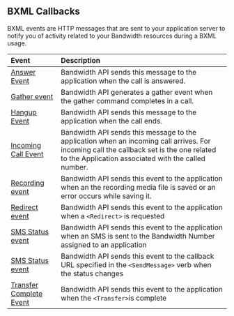 ## BXML Callbacks

BXML events are HTTP messages that are sent to your application server to notify you of activity related to your Bandwidth resources during a BXML usage.

| Event                                            | Description                                                                                                                                                                                    |
|:-------------------------------------------------|:-----------------------------------------------------------------------------------------------------------------------------------------------------------------------------------------------|
| [Answer Event](callBacks/answer.md)              | Bandwidth API sends this message to the application when the call is answered.                                                                                                                 |
| [Gather event](callBacks/gather.md)              | Bandwidth API generates a gather event when the gather command completes in a call.                                                                                                            |
| [Hangup Event](callBacks/hangup.md)              | Bandwidth API sends this message to the application when the call ends.                                                                                                                        |
| [Incoming Call Event](callBacks/incomingCall.md) | Bandwidth API sends this message to the application when an incoming call arrives. For incoming call the callback set is the one related to the Application associated with the called number. |
| [Recording event](callBacks/recording.md)        | Bandwidth API sends this event to the application when an the recording media file is saved or an error occurs while saving it.                                                                |
| [Redirect event](callBacks/redirect.md)          | Bandwidth API sends this event to the application when a `<Redirect>` is requested                                                                                                             |
| [SMS Status event](callBacks/incomingSMS.md)                    | Bandwidth API sends this event to the application when an SMS is sent to the Bandwidth Number assigned to an application                                                                                                              |
| [SMS Status event](callBacks/sms.md)                    | Bandwidth API sends this event to the callback URL specified in the `<SendMessage>` verb when the status changes                                                                                                             |
| [Transfer Complete Event](callBacks/transfer.md) | Bandwidth API sends this event to the application when the `<Transfer>`is complete                                                                                                             |
